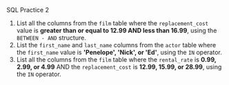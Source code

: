 SQL Practice 2

1. List all the columns from the `film` table where the `replacement_cost` value is **greater than or equal to 12.99 AND less than 16.99**, using the `BETWEEN - AND` structure.  
2. List the `first_name` and `last_name` columns from the `actor` table where the `first_name` value is **'Penelope', 'Nick', or 'Ed'**, using the `IN` operator.  
3. List all the columns from the `film` table where the `rental_rate` is **0.99, 2.99, or 4.99** AND the `replacement_cost` is **12.99, 15.99, or 28.99**, using the `IN` operator.
